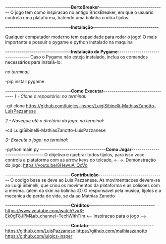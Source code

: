 ---------------------------------**BertoBreaker**---------------------------------
O jogo tem como inspiracao no antigo BrickBreaker, em que o usuario controla uma plataforma, batendo uma bolinha contra tijolos.



---------------------------------**Instalação**---------------------------------

Qualquer computador moderno tem capacidade para rodar o jogo!
O mais importante e possuir o pygame e python instalado na maquina

---------------------------------**Instalação do Pygame**---------------------------------
Caso o Pygame não esteja instalado, inclua os comandos necessários para instalá-lo:

*no terminal:*

-pip install pygame

---------------------------------**Como Executar**---------------------------------
*1 - Clone o repositório:*
*no terminal:*

-git clone https://github.com/luigics-insper/LuigiSibinelli-MathiasZanotto-LuisPazzanese

*2 - Navegue até o diretório do jogo:*
*no terminal:*

-cd LuigiSibinelli-MathiasZanotto-LuisPazzanese

*3- Execute o jogo:*
*no terminal:*

-python main.py
---------------------------------**Como Jogar**---------------------------------
O objetivo e quebrar todos tijolos, para isso voce controla a plataforma com as arrow keys do telcado, <- ->.
Demonstração do jogo: https://youtu.be/8HewuA_QcVo


---------------------------------**Contribuição**---------------------------------
O codigo base se deve ao Luis Pazzanese.
As movimentacoes devem-se ao Luigi Sibinelli, que criou os movimentos da plataforma e as colisoes com a mesma. (alem da skin na bolinha :D)
O responsavel pela musica, tijolos e a mecanica de perda de vida, se da ao Mathias Zanotto

---------------------------------**Créditos**---------------------------------
https://www.youtube.com/watch?v=K-Ek0gT8JPM&ab_channel=TechWithTim <-- Inspiracao para o jogo -->


---------------------------------**Contato**---------------------------------
https://github.com/LuisPazzanese
https://github.com/mathiaszanotto
https://github.com/luigics-insper